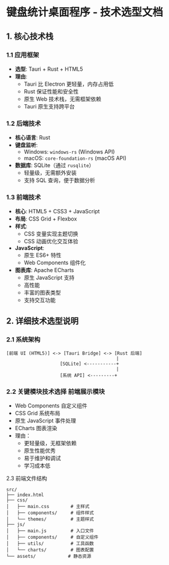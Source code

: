 # 键盘统计桌面程序 - 技术选型文档

## 1. 核心技术栈

### 1.1 应用框架
- **选型**: Tauri + Rust + HTML5
- **理由**:
  - Tauri 比 Electron 更轻量，内存占用低
  - Rust 保证性能和安全性
  - 原生 Web 技术栈，无需框架依赖
  - Tauri 原生支持跨平台

### 1.2 后端技术
- **核心语言**: Rust
- **键盘监听**:
  - Windows: `windows-rs` (Windows API)
  - macOS: `core-foundation-rs` (macOS API)
- **数据库**: SQLite（通过 `rusqlite`）
  - 轻量级，无需额外安装
  - 支持 SQL 查询，便于数据分析

### 1.3 前端技术
- **核心**: HTML5 + CSS3 + JavaScript
- **布局**: CSS Grid + Flexbox
- **样式**: 
  - CSS 变量实现主题切换
  - CSS 动画优化交互体验
- **JavaScript**:
  - 原生 ES6+ 特性
  - Web Components 组件化
- **图表库**: Apache ECharts
  - 原生 JavaScript 支持
  - 高性能
  - 丰富的图表类型
  - 支持交互功能

## 2. 详细技术选型说明

### 2.1 系统架构
```plaintext
[前端 UI (HTML5)] <-> [Tauri Bridge] <-> [Rust 后端]
                                         |
                    [SQLite] <-----------+
                                         |
                    [系统 API] <---------+
```
### 2.2 关键模块技术选择 前端展示模块
- Web Components 自定义组件
- CSS Grid 系统布局
- 原生 JavaScript 事件处理
- ECharts 图表渲染
- 理由：
  - 更轻量级，无框架依赖
  - 原生性能优秀
  - 易于维护和调试
  - 学习成本低

2.3 前端文件结构
```plaintext
src/
├── index.html
├── css/
│   ├── main.css        # 主样式
│   ├── components/     # 组件样式
│   └── themes/         # 主题样式
├── js/
│   ├── main.js         # 入口文件
│   ├── components/     # 自定义组件
│   ├── utils/          # 工具函数
│   └── charts/         # 图表配置
└── assets/            # 静态资源
```